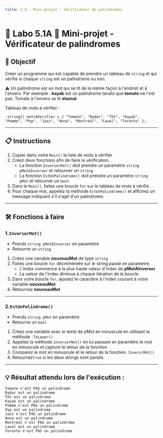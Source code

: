 ```yaml
---
title: 🔄 A - Mini-projet - Vérificateur de palindromes
---
```


# 🧪 Labo 5.1A 📝 Mini-projet - Vérificateur de palindromes

## 🎯 Objectif
Créer un programme qui est capable de prendre un tableau de `string` et qui vérifie si chaque `string` est un palindrome ou non.

⚠️ Un palindrome est un mot qui se lit de la même façon à l'endroit et à l'envers. Par exemple : **kayak** est un palindrome tandis que **tomate** ne l'est pas. Tomate à l'envers se lit **etamot**.

Tableau de mots à vérifier :
```Csharp
 string[] motsAVerifier = { "Tomate", "Radar", "Tôt", "Kayak", "Pomme", "Pop", "Jazz", "Anna", "Montréal", "Laval", "Toronto" };
```

---

## 📋 Instructions
1. Copier dans votre `Main()` la liste de mots à vérifier
2. Créez deux fonctions afin de faire la vérification. 
    * La fonction `InverserMot()` doit prendre un paramètre `string pMotAInverser` et retourner un `string`
    * La fonction `EstUnPalindrome()` doit prendre un paramètre `string pMot` et retourner un `bool`
3. Dans le `Main()`, faites une boucle `for` sur le tableau de mots à vérifié.
4. Pour chaque mot, appelez la méthode `EstUnPalindrome()` et affichez un message indiquant s'il s'agit d'un palindrome.



---


## 🛠️ Fonctions à faire
### 1.`InverserMot()`
* Prends `string pMotAInverser` en paramètre
* Retourne un `string`
1. Créez une variable **nouveauMot** de type `string`
2. Faites une boucle `for` décrémentée sur le string passé en paramètre.
    * L'index commence à la plus haute valeur d'index de **pMotAInverser**
    * La valeur de l'index diminue à chaque itération de la boucle.
3. Dans votre boucle `for`, ajoutez le caractère à l'index courant à votre variable **nouveauMot**
4. Retournez **nouveauMot**

---

### 2.`EstUnPalindrome()`
* Prends `string pMot` en paramètre
* Retourne un `bool`
1. Créez une variable avec le texte de pMot en minuscule en utilisant la méthode ``.ToLower()``
2. Appelez la méthode `InverserMot()` en lui passant en paramètre le mot en minuscule et capture le retour de la fonction.
3. Comparez le mot en minuscule et le retour de la fonction. `InversrMot()`
4. Retournez`true` si les deux strings sont pareils.

---

## 💡 Résultat attendu lors de l'exécution :
```
Tomate n'est PAS un palindrome
Radar est un palindrome
Tôt est un palindrome
Kayak est un palindrome
Pomme n'est PAS un palindrome
Pop est un palindrome
Jazz n'est PAS un palindrome
Anna est un palindrome
Montréal n'est PAS un palindrome
Laval est un palindrome
Toronto n'est PAS un palindrome
```